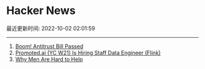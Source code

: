 # Hacker News

最近更新时间: 2022-10-02 02:01:59

--- 
1. [Boom! Antitrust Bill Passed](https://mattstoller.substack.com/p/boom-antitrust-bill-passed) 
2. [Promoted.ai (YC W21) Is Hiring Staff Data Engineer (Flink)](https://www.ycombinator.com/companies/promoted/jobs/wc5X1S4-staff-data-engineer-flink) 
3. [Why Men Are Hard to Help](https://nationalaffairs.com/publications/detail/why-men-are-hard-to-help) 
